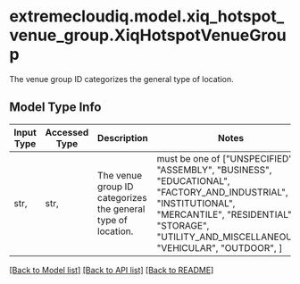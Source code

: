 # extremecloudiq.model.xiq_hotspot_venue_group.XiqHotspotVenueGroup

The venue group ID categorizes the general type of location.

## Model Type Info
Input Type | Accessed Type | Description | Notes
------------ | ------------- | ------------- | -------------
str,  | str,  | The venue group ID categorizes the general type of location. | must be one of ["UNSPECIFIED", "ASSEMBLY", "BUSINESS", "EDUCATIONAL", "FACTORY_AND_INDUSTRIAL", "INSTITUTIONAL", "MERCANTILE", "RESIDENTIAL", "STORAGE", "UTILITY_AND_MISCELLANEOUS", "VEHICULAR", "OUTDOOR", ] 

[[Back to Model list]](../../README.md#documentation-for-models) [[Back to API list]](../../README.md#documentation-for-api-endpoints) [[Back to README]](../../README.md)

